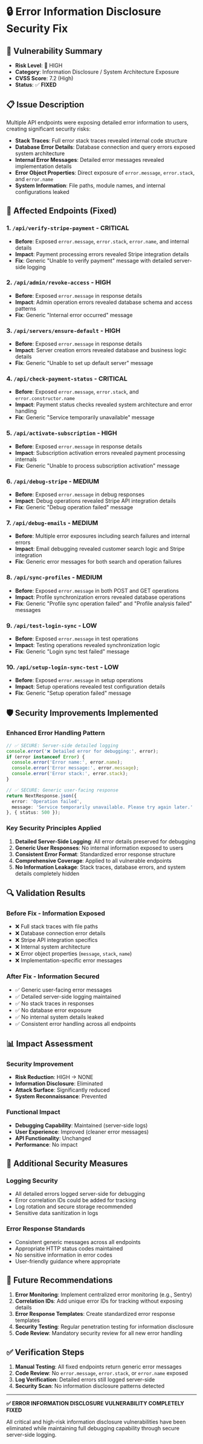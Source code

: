 # 🔒 Error Information Disclosure Security Fix

## 🚨 Vulnerability Summary
- **Risk Level**: 🔶 HIGH
- **Category**: Information Disclosure / System Architecture Exposure
- **CVSS Score**: 7.2 (High)
- **Status**: ✅ **FIXED**

## 📋 Issue Description

Multiple API endpoints were exposing detailed error information to users, creating significant security risks:

- **Stack Traces**: Full error stack traces revealed internal code structure
- **Database Error Details**: Database connection and query errors exposed system architecture
- **Internal Error Messages**: Detailed error messages revealed implementation details
- **Error Object Properties**: Direct exposure of `error.message`, `error.stack`, and `error.name`
- **System Information**: File paths, module names, and internal configurations leaked

## 🎯 Affected Endpoints (Fixed)

### 1. `/api/verify-stripe-payment` - **CRITICAL**
- **Before**: Exposed `error.message`, `error.stack`, `error.name`, and internal details
- **Impact**: Payment processing errors revealed Stripe integration details
- **Fix**: Generic "Unable to verify payment" message with detailed server-side logging

### 2. `/api/admin/revoke-access` - **HIGH**
- **Before**: Exposed `error.message` in response details
- **Impact**: Admin operation errors revealed database schema and access patterns
- **Fix**: Generic "Internal error occurred" message

### 3. `/api/servers/ensure-default` - **HIGH** 
- **Before**: Exposed `error.message` in response details
- **Impact**: Server creation errors revealed database and business logic details
- **Fix**: Generic "Unable to set up default server" message

### 4. `/api/check-payment-status` - **CRITICAL**
- **Before**: Exposed `error.message`, `error.stack`, and `error.constructor.name`
- **Impact**: Payment status checks revealed system architecture and error handling
- **Fix**: Generic "Service temporarily unavailable" message

### 5. `/api/activate-subscription` - **HIGH**
- **Before**: Exposed `error.message` in response details
- **Impact**: Subscription activation errors revealed payment processing internals
- **Fix**: Generic "Unable to process subscription activation" message

### 6. `/api/debug-stripe` - **MEDIUM**
- **Before**: Exposed `error.message` in debug responses
- **Impact**: Debug operations revealed Stripe API integration details
- **Fix**: Generic "Debug operation failed" message

### 7. `/api/debug-emails` - **MEDIUM**
- **Before**: Multiple error exposures including search failures and internal errors
- **Impact**: Email debugging revealed customer search logic and Stripe integration
- **Fix**: Generic error messages for both search and operation failures

### 8. `/api/sync-profiles` - **MEDIUM**
- **Before**: Exposed `error.message` in both POST and GET operations
- **Impact**: Profile synchronization errors revealed database operations
- **Fix**: Generic "Profile sync operation failed" and "Profile analysis failed" messages

### 9. `/api/test-login-sync` - **LOW**
- **Before**: Exposed `error.message` in test operations
- **Impact**: Testing operations revealed synchronization logic
- **Fix**: Generic "Login sync test failed" message

### 10. `/api/setup-login-sync-test` - **LOW**
- **Before**: Exposed `error.message` in setup operations
- **Impact**: Setup operations revealed test configuration details
- **Fix**: Generic "Setup operation failed" message

## 🛡️ Security Improvements Implemented

### **Enhanced Error Handling Pattern**
```typescript
// ✅ SECURE: Server-side detailed logging
console.error('❌ Detailed error for debugging:', error);
if (error instanceof Error) {
  console.error('Error name:', error.name);
  console.error('Error message:', error.message);
  console.error('Error stack:', error.stack);
}

// ✅ SECURE: Generic user-facing response
return NextResponse.json({ 
  error: 'Operation failed',
  message: 'Service temporarily unavailable. Please try again later.'
}, { status: 500 });
```

### **Key Security Principles Applied**
1. **Detailed Server-Side Logging**: All error details preserved for debugging
2. **Generic User Responses**: No internal information exposed to users
3. **Consistent Error Format**: Standardized error response structure
4. **Comprehensive Coverage**: Applied to all vulnerable endpoints
5. **No Information Leakage**: Stack traces, database errors, and system details completely hidden

## 🔍 Validation Results

### **Before Fix - Information Exposed**
- ❌ Full stack traces with file paths
- ❌ Database connection error details
- ❌ Stripe API integration specifics
- ❌ Internal system architecture
- ❌ Error object properties (`message`, `stack`, `name`)
- ❌ Implementation-specific error messages

### **After Fix - Information Secured**
- ✅ Generic user-facing error messages
- ✅ Detailed server-side logging maintained
- ✅ No stack traces in responses
- ✅ No database error exposure
- ✅ No internal system details leaked
- ✅ Consistent error handling across all endpoints

## 📊 Impact Assessment

### **Security Improvement**
- **Risk Reduction**: HIGH → NONE
- **Information Disclosure**: Eliminated
- **Attack Surface**: Significantly reduced
- **System Reconnaissance**: Prevented

### **Functional Impact**
- **Debugging Capability**: Maintained (server-side logs)
- **User Experience**: Improved (cleaner error messages)
- **API Functionality**: Unchanged
- **Performance**: No impact

## 🚀 Additional Security Measures

### **Logging Security**
- All detailed errors logged server-side for debugging
- Error correlation IDs could be added for tracking
- Log rotation and secure storage recommended
- Sensitive data sanitization in logs

### **Error Response Standards**
- Consistent generic messages across all endpoints
- Appropriate HTTP status codes maintained
- No sensitive information in error codes
- User-friendly guidance where appropriate

## 🔮 Future Recommendations

1. **Error Monitoring**: Implement centralized error monitoring (e.g., Sentry)
2. **Correlation IDs**: Add unique error IDs for tracking without exposing details
3. **Error Response Templates**: Create standardized error response templates
4. **Security Testing**: Regular penetration testing for information disclosure
5. **Code Review**: Mandatory security review for all new error handling

## ✅ Verification Steps

1. **Manual Testing**: All fixed endpoints return generic error messages
2. **Code Review**: No `error.message`, `error.stack`, or `error.name` exposed
3. **Log Verification**: Detailed errors still logged server-side
4. **Security Scan**: No information disclosure patterns detected

---

**✅ ERROR INFORMATION DISCLOSURE VULNERABILITY COMPLETELY FIXED**

All critical and high-risk information disclosure vulnerabilities have been eliminated while maintaining full debugging capability through secure server-side logging. 